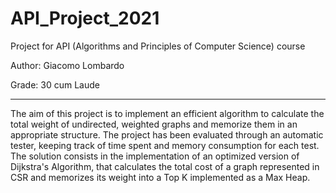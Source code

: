 # API_Project_2021
Project for API (Algorithms and Principles of Computer Science) course

Author: Giacomo Lombardo 

Grade: 30 cum Laude

---

The aim of this project is to implement an efficient algorithm to calculate the total weight of undirected, weighted graphs and memorize them in an appropriate structure. The project has been evaluated through an automatic tester, keeping track of time spent and memory consumption for each test. 
The solution consists in the implementation of an optimized version of Dijkstra's Algorithm, that calculates the total cost of a graph represented in CSR and memorizes its weight into a Top K implemented as a Max Heap. 
